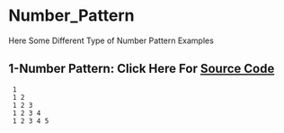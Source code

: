 # Number_Pattern
Here Some Different Type of Number Pattern Examples


## 1-Number Pattern:  Click Here For [Source Code](https://github.com/Mahendra710/Number_Pattern/blob/main/7.1-Number%20Pattern.py)
     1 
     1 2 
     1 2 3 
     1 2 3 4 
     1 2 3 4 5 

